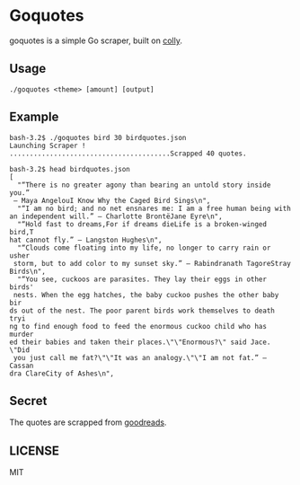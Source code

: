 # Goquotes

goquotes is a simple Go scraper, built on [colly](https://github.com/gocolly/colly).

## Usage

```
./goquotes <theme> [amount] [output]
```

## Example

```
bash-3.2$ ./goquotes bird 30 birdquotes.json
Launching Scraper !
........................................Scrapped 40 quotes.

bash-3.2$ head birdquotes.json
[
  "“There is no greater agony than bearing an untold story inside you.”
 ― Maya AngelouI Know Why the Caged Bird Sings\n",
  "“I am no bird; and no net ensnares me: I am a free human being with
an independent will.” ― Charlotte BrontëJane Eyre\n",
  "“Hold fast to dreams,For if dreams dieLife is a broken-winged bird,T
hat cannot fly.” ― Langston Hughes\n",
  "“Clouds come floating into my life, no longer to carry rain or usher
 storm, but to add color to my sunset sky.” ― Rabindranath TagoreStray
Birds\n",
  "“You see, cuckoos are parasites. They lay their eggs in other birds'
 nests. When the egg hatches, the baby cuckoo pushes the other baby bir
ds out of the nest. The poor parent birds work themselves to death tryi
ng to find enough food to feed the enormous cuckoo child who has murder
ed their babies and taken their places.\"\"Enormous?\" said Jace. \"Did
 you just call me fat?\"\"It was an analogy.\"\"I am not fat.” ― Cassan
dra ClareCity of Ashes\n",
```

## Secret

The quotes are scrapped from [goodreads](https://www.goodreads.com/quotes).

## LICENSE

MIT
